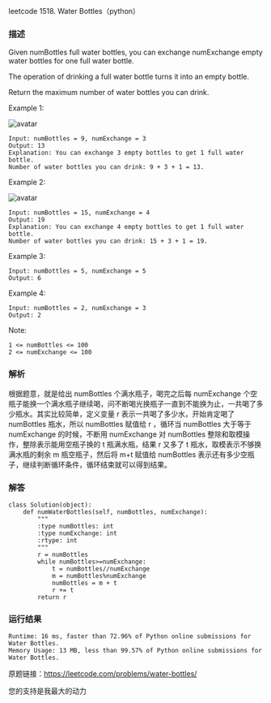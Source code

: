 leetcode  1518. Water Bottles（python）

### 描述


Given numBottles full water bottles, you can exchange numExchange empty water bottles for one full water bottle.

The operation of drinking a full water bottle turns it into an empty bottle.

Return the maximum number of water bottles you can drink.


Example 1:

![avatar](https://assets.leetcode.com/uploads/2020/07/01/sample_1_1875.png)

	Input: numBottles = 9, numExchange = 3
	Output: 13
	Explanation: You can exchange 3 empty bottles to get 1 full water bottle.
	Number of water bottles you can drink: 9 + 3 + 1 = 13.

	
Example 2:

![avatar](https://assets.leetcode.com/uploads/2020/07/01/sample_2_1875.png)

	Input: numBottles = 15, numExchange = 4
	Output: 19
	Explanation: You can exchange 4 empty bottles to get 1 full water bottle. 
	Number of water bottles you can drink: 15 + 3 + 1 = 19.

Example 3:


	Input: numBottles = 5, numExchange = 5
	Output: 6
	
Example 4:

	Input: numBottles = 2, numExchange = 3
	Output: 2

	


Note:

	
	1 <= numBottles <= 100
	2 <= numExchange <= 100


### 解析

根据题意，就是给出 numBottles 个满水瓶子，喝完之后每 numExchange 个空瓶子能换一个满水瓶子继续喝，问不断喝光换瓶子一直到不能换为止，一共喝了多少瓶水。其实比较简单，定义变量 r 表示一共喝了多少水，开始肯定喝了 numBottles 瓶水，所以 numBottles 赋值给 r ，循环当 numBottles 大于等于 numExchange 的时候，不断用 numExchange 对 numBottles 整除和取模操作，整除表示能用空瓶子换的 t
 瓶满水瓶，结果 r 又多了 t 瓶水，取模表示不够换满水瓶的剩余 m 瓶空瓶子，然后将 m+t 赋值给 numBottles 表示还有多少空瓶子，继续判断循环条件，循环结束就可以得到结果。



### 解答
				

	class Solution(object):
	    def numWaterBottles(self, numBottles, numExchange):
	        """
	        :type numBottles: int
	        :type numExchange: int
	        :rtype: int
	        """
	        r = numBottles
	        while numBottles>=numExchange:
	            t = numBottles//numExchange
	            m = numBottles%numExchange
	            numBottles = m + t
	            r += t
	        return r			
	        
### 运行结果

	Runtime: 16 ms, faster than 72.96% of Python online submissions for Water Bottles.
	Memory Usage: 13 MB, less than 99.57% of Python online submissions for Water Bottles.


原题链接：https://leetcode.com/problems/water-bottles/



您的支持是我最大的动力
